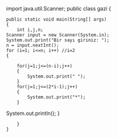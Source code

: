 import java.util.Scanner;
public class gazi {
	
	public static void main(String[] args) 
	{
		int i,j,n;
	Scanner input = new Scanner(System.in);
	System.out.print("Bir sayı giriniz: ");
	n = input.nextInt();
	for (i=1; i<=n; i++) //i=2
	{ 
		
		for(j=1;j<=(n-i);j++)
		{
			System.out.print(" "); 
		}
		for(j=1;j<=(2*i-1);j++)
		{ 
			System.out.print("*");
		}
System.out.println();
	}


		}
	}
